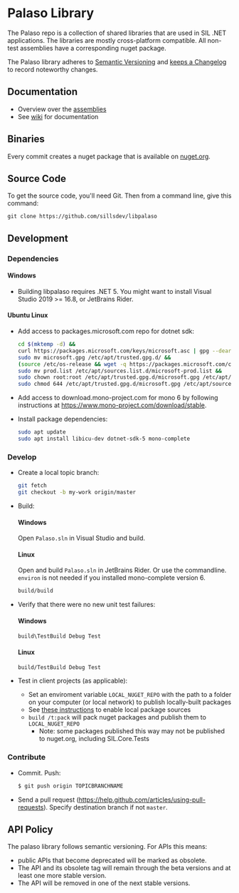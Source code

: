 # Palaso Library

The Palaso repo is a collection of shared libraries that are used in SIL .NET applications. The
libraries are mostly cross-platform compatible. All non-test assemblies have a corresponding nuget
package.

The Palaso library adheres to [Semantic Versioning](http://semver.org/) and
[keeps a Changelog](http://keepachangelog.com/) to record noteworthy changes.

## Documentation

- Overview over the [assemblies](https://github.com/sillsdev/libpalaso/wiki/Assemblies)
- See [wiki](https://github.com/sillsdev/libpalaso/wiki) for documentation

## Binaries

Every commit creates a nuget package that is available on [nuget.org](https://www.nuget.org).

## Source Code

To get the source code, you'll need Git. Then from a command line, give this command:

`git clone https://github.com/sillsdev/libpalaso`

## Development

### Dependencies

#### Windows

- Building libpalaso requires .NET 5. You might want to
  install Visual Studio 2019 >= 16.8, or JetBrains Rider.

#### Ubuntu Linux

- Add access to packages.microsoft.com repo for dotnet sdk:

  ```bash
  cd $(mktemp -d) &&
  curl https://packages.microsoft.com/keys/microsoft.asc | gpg --dearmor > microsoft.gpg &&
  sudo mv microsoft.gpg /etc/apt/trusted.gpg.d/ &&
  (source /etc/os-release && wget -q https://packages.microsoft.com/config/${ID}/${VERSION_ID}/prod.list -O prod.list) &&
  sudo mv prod.list /etc/apt/sources.list.d/microsoft-prod.list &&
  sudo chown root:root /etc/apt/trusted.gpg.d/microsoft.gpg /etc/apt/sources.list.d/microsoft-prod.list &&
  sudo chmod 644 /etc/apt/trusted.gpg.d/microsoft.gpg /etc/apt/sources.list.d/microsoft-prod.list
  ```

- Add access to download.mono-project.com for mono 6 by following instructions at <https://www.mono-project.com/download/stable>.

- Install package dependencies:

  ```bash
  sudo apt update
  sudo apt install libicu-dev dotnet-sdk-5 mono-complete
  ```

### Develop

- Create a local topic branch:

  ```bash
  git fetch
  git checkout -b my-work origin/master
  ```

- Build:

  #### Windows

  Open `Palaso.sln` in Visual Studio and build.

  #### Linux

  Open and build `Palaso.sln` in JetBrains Rider.
  Or use the commandline. `environ` is not needed if you installed mono-complete version 6.

  ```bash
  build/build
  ```

- Verify that there were no new unit test failures:

  #### Windows

  ```bash
  build\TestBuild Debug Test
  ```

  #### Linux

  ```bash
  build/TestBuild Debug Test
  ```

- Test in client projects (as applicable):

  * Set an enviroment variable `LOCAL_NUGET_REPO` with the path to a folder on your computer (or local network) to publish locally-built packages
  * See [these instructions](https://docs.microsoft.com/en-us/nuget/hosting-packages/local-feeds) to enable local package sources
  * `build /t:pack` will pack nuget packages and publish them to `LOCAL_NUGET_REPO`
    * Note: some packages published this way may not be published to nuget.org, including SIL.Core.Tests

### Contribute

- Commit. Push:

  ```bash
  $ git push origin TOPICBRANCHNAME
  ```

- Send a pull request (<https://help.github.com/articles/using-pull-requests>). Specify destination branch if not `master`.

## API Policy

The palaso library follows semantic versioning. For APIs this means:

- public APIs that become deprecated will be marked as obsolete.
- The API and its obsolete tag will remain through the beta versions and at least one more stable version.
- The API will be removed in one of the next stable versions.
